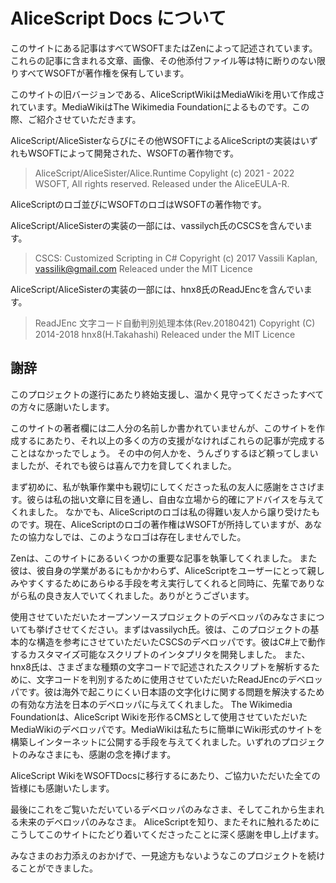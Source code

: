 # AliceScript Docs について
このサイトにある記事はすべてWSOFTまたはZenによって記述されています。これらの記事に含まれる文章、画像、その他添付ファイル等は特に断りのない限りすべてWSOFTが著作権を保有しています。

このサイトの旧バージョンである、AliceScriptWikiはMediaWikiを用いて作成されています。MediaWikiはThe Wikimedia Foundationによるものです。この際、ご紹介させていただきます。

AliceScript/AliceSisterならびにその他WSOFTによるAliceScriptの実装はいずれもWSOFTによって開発された、WSOFTの著作物です。

> AliceScript/AliceSister/Alice.Runtime
> Copylight (c) 2021 - 2022 WSOFT, All rights reserved.
> Released under the AliceEULA-R.

AliceScriptのロゴ並びにWSOFTのロゴはWSOFTの著作物です。

AliceScript/AliceSisterの実装の一部には、vassilych氏のCSCSを含んでいます。

> CSCS: Customized Scripting in C#
> Copyright (c) 2017 Vassili Kaplan, vassilik@gmail.com Releaced under the MIT Licence

AliceScript/AliceSisterの実装の一部には、hnx8氏のReadJEncを含んでいます。

> ReadJEnc 文字コード自動判別処理本体(Rev.20180421)
> Copyright (C) 2014-2018 hnx8(H.Takahashi) Releaced under the MIT Licence

## 謝辞
このプロジェクトの遂行にあたり終始支援し、温かく見守ってくださったすべての方々に感謝いたします。

このサイトの著者欄には二人分の名前しか書かれていませんが、このサイトを作成するにあたり、それ以上の多くの方の支援がなければこれらの記事が完成することはなかったでしょう。 その中の何人かを、うんざりするほど頼ってしまいましたが、それでも彼らは喜んで力を貸してくれました。

まず初めに、私が執筆作業中も親切にしてくださった私の友人に感謝をささげます。彼らは私の拙い文章に目を通し、自由な立場から的確にアドバイスを与えてくれました。 なかでも、AliceScriptのロゴは私の得難い友人から譲り受けたものです。現在、AliceScriptのロゴの著作権はWSOFTが所持していますが、あなたの協力なしでは、このようなロゴは存在しませんでした。

Zenは、このサイトにあるいくつかの重要な記事を執筆してくれました。 また彼は、彼自身の学業があるにもかかわらず、AliceScriptをユーザーにとって親しみやすくするためにあらゆる手段を考え実行してくれると同時に、先輩でありながら私の良き友人でいてくれました。ありがとうございます。

使用させていただいたオープンソースプロジェクトのデベロッパのみなさまについても挙げさせてください。まずはvassilych氏。彼は、このプロジェクトの基本的な構造を参考にさせていただいたCSCSのデベロッパです。彼はC#上で動作するカスタマイズ可能なスクリプトのインタプリタを開発しました。 また、hnx8氏は、さまざまな種類の文字コードで記述されたスクリプトを解析するために、文字コードを判別するために使用させていただいたReadJEncのデベロッパです。彼は海外で起こりにくい日本語の文字化けに関する問題を解決するための有効な方法を日本のデベロッパに与えてくれました。 The Wikimedia Foundationは、AliceScript Wikiを形作るCMSとして使用させていただいたMediaWikiのデベロッパです。MediaWikiは私たちに簡単にWiki形式のサイトを構築しインターネットに公開する手段を与えてくれました。いずれのプロジェクトのみなさまにも、感謝の念を捧げます。

AliceScript WikiをWSOFTDocsに移行するにあたり、ご協力いただいた全ての皆様にも感謝いたします。

最後にこれをご覧いただいているデベロッパのみなさま、そしてこれから生まれる未来のデベロッパのみなさま。 AliceScriptを知り、またそれに触れるためにこうしてこのサイトにたどり着いてくださったことに深く感謝を申し上げます。

みなさまのお力添えのおかげで、一見途方もないようなこのプロジェクトを続けることができました。
